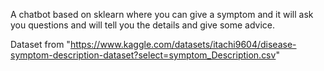 
A chatbot based on sklearn where you can give a symptom and it will ask you questions and will tell you the details and give some advice.

Dataset from "https://www.kaggle.com/datasets/itachi9604/disease-symptom-description-dataset?select=symptom_Description.csv"
